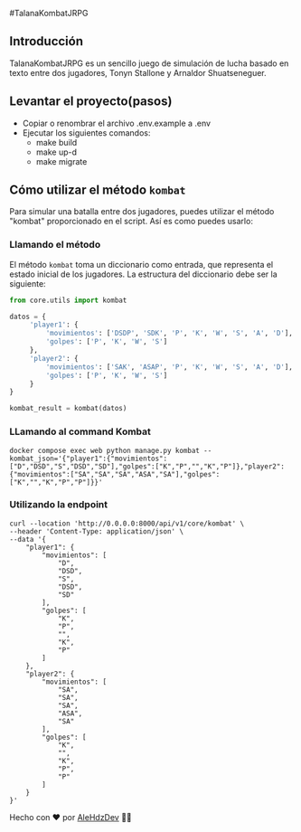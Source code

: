 #TalanaKombatJRPG

## Introducción

TalanaKombatJRPG es un sencillo juego de simulación de lucha basado en texto entre dos jugadores, Tonyn Stallone y Arnaldor Shuatseneguer.

## Levantar el proyecto(pasos)

- Copiar o renombrar el archivo .env.example a .env
- Ejecutar los siguientes comandos:
    - make build
    - make up-d
    - make migrate

## Cómo utilizar el método `kombat`

Para simular una batalla entre dos jugadores, puedes utilizar el método "kombat" proporcionado en el script. Así es como puedes usarlo:

### Llamando el método

El método `kombat` toma un diccionario como entrada, que representa el estado inicial de los jugadores. La estructura del diccionario debe ser la siguiente:

```python
from core.utils import kombat

datos = {
     'player1': {
         'movimientos': ['DSDP', 'SDK', 'P', 'K', 'W', 'S', 'A', 'D'],
         'golpes': ['P', 'K', 'W', 'S']
     },
     'player2': {
         'movimientos': ['SAK', 'ASAP', 'P', 'K', 'W', 'S', 'A', 'D'],
         'golpes': ['P', 'K', 'W', 'S']
     }
}

kombat_result = kombat(datos)
```

### LLamando al command Kombat

```
docker compose exec web python manage.py kombat --kombat_json='{"player1":{"movimientos":["D","DSD","S","DSD","SD"],"golpes":["K","P","","K","P"]},"player2":{"movimientos":["SA","SA","SA","ASA","SA"],"golpes":["K","","K","P","P"]}}'
```

### Utilizando la endpoint

```
curl --location 'http://0.0.0.0:8000/api/v1/core/kombat' \
--header 'Content-Type: application/json' \
--data '{
    "player1": {
        "movimientos": [
            "D",
            "DSD",
            "S",
            "DSD",
            "SD"
        ],
        "golpes": [
            "K",
            "P",
            "",
            "K",
            "P"
        ]
    },
    "player2": {
        "movimientos": [
            "SA",
            "SA",
            "SA",
            "ASA",
            "SA"
        ],
        "golpes": [
            "K",
            "",
            "K",
            "P",
            "P"
        ]
    }
}'
```

Hecho con ❤️ por [AleHdzDev](https://alehdzdev.github.io/) 🧑‍💻
